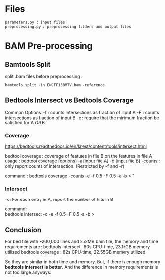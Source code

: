 # Files

	parameters.py : input files
	preprocessing.py : preprocessing folders and output files

# BAM Pre-processing

## Bamtools Split

split .bam files before preprocessing :

	bamtools split -in ENCFF138MTV.bam -reference


## Bedtools Intersect vs Bedtools Coverage

Common Options: 
-f : counts intersections as fraction of input A
-F : counts intersections as fraction of input B
-e : require that the minimum fraction be satisfied for A _OR_ B

### Coverage
https://bedtools.readthedocs.io/en/latest/content/tools/intersect.html

bedtool coverage : coverage of features in file B on the features in file A
	usage : bedtool coverage [options] -a [input file A] -b [input file B]
-counts :  only report counts of intersection. (Restricted by -f and -r)

command : 
	bedtools coverage -counts -e -f 0.5 -F 0.5  -a <bed-file> -b <bam-file>  > <out-file>"

### Intersect
-c: For each entry in A, report the number of hits in B 

command:	
	bedtools intersect -c -e -f 0.5 -F 0.5 -a <bed-file> -b <bam-file>  > <out-file>


## Conclusion
For bed file with \~200,000 lines and 852MB bam file, the memory and time requirements are :
bedtools intersect : 80s CPU-time, 23.15GB memory utilized
bedtools coverage : 82s CPU-time, 22.55GB memory utilized
 
So they are similar in both time and memory. But, if there is enough memory **bedtools intersect is better**. And the difference in memory requirements is not too large anyways.
 







